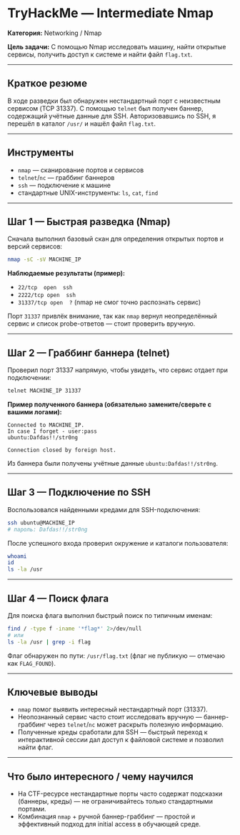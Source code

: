 # TryHackMe — Intermediate Nmap

**Категория:** Networking / Nmap

**Цель задачи:**
С помощью Nmap исследовать машину, найти открытые сервисы, получить доступ к системе и найти файл `flag.txt`.

---

## Краткое резюме

В ходе разведки был обнаружен нестандартный порт с неизвестным сервисом (TCP 31337). С помощью `telnet` был получен баннер, содержащий учётные данные для SSH. Авторизовавшись по SSH, я перешёл в каталог `/usr/` и нашёл файл `flag.txt`.

---

## Инструменты

* `nmap` — сканирование портов и сервисов
* `telnet`/`nc` — граббинг баннеров
* `ssh` — подключение к машине
* стандартные UNIX-инструменты: `ls`, `cat`, `find`

---

## Шаг 1 — Быстрая разведка (Nmap)

Сначала выполнил базовый скан для определения открытых портов и версий сервисов:

```bash
nmap -sC -sV MACHINE_IP
```

**Наблюдаемые результаты (пример):**

* `22/tcp  open  ssh`
* `2222/tcp open  ssh`
* `31337/tcp open  ?` (nmap не смог точно распознать сервис)

Порт `31337` привлёк внимание, так как `nmap` вернул неопределённый сервис и список probe-ответов — стоит проверить вручную.

---

## Шаг 2 — Граббинг баннера (telnet)

Проверил порт 31337 напрямую, чтобы увидеть, что сервис отдает при подключении:

```bash
telnet MACHINE_IP 31337
```

**Пример полученного баннера (обязательно замените/сверьте с вашими логами):**

```
Connected to MACHINE_IP.
In case I forget - user:pass
ubuntu:Dafdas!!/str0ng

Connection closed by foreign host.
```

Из баннера были получены учётные данные `ubuntu:Dafdas!!/str0ng`.

---

## Шаг 3 — Подключение по SSH

Воспользовался найденными кредами для SSH-подключения:

```bash
ssh ubuntu@MACHINE_IP
# пароль: Dafdas!!/str0ng
```

После успешного входа проверил окружение и каталоги пользователя:

```bash
whoami
id
ls -la /usr
```

---

## Шаг 4 — Поиск флага

Для поиска флага выполнил быстрый поиск по типичным именам:

```bash
find / -type f -iname '*flag*' 2>/dev/null
# или
ls -la /usr | grep -i flag
```

Флаг обнаружен по пути: `/usr/flag.txt`
(флаг не публикую — отмечаю как `FLAG_FOUND`).

---

## Ключевые выводы

* `nmap` помог выявить интересный нестандартный порт (31337).
* Неопознанный сервис часто стоит исследовать вручную — баннер-граббинг через `telnet`/`nc` может раскрыть полезную информацию.
* Полученные креды сработали для SSH — быстрый переход к интерактивной сессии дал доступ к файловой системе и позволил найти флаг.

---

## Что было интересного / чему научился

* На CTF-ресурсе нестандартные порты часто содержат подсказки (баннеры, креды) — не ограничивайтесь только стандартными портами.
* Комбинация `nmap` + ручной баннер-граббинг — простой и эффективный подход для initial access в обучающей среде.
